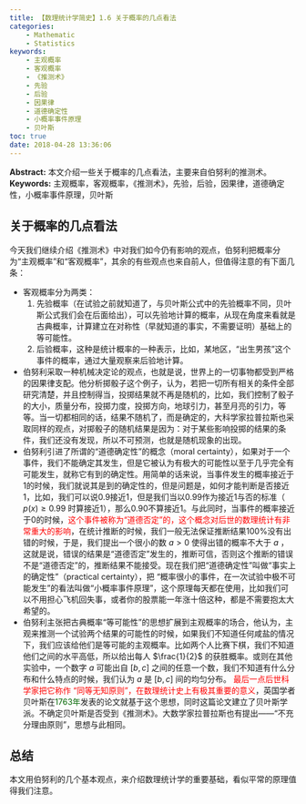 ```yaml
---
title: 【数理统计学简史】1.6 关于概率的几点看法
categories:
    - Mathematic
    - Statistics
keywords:
    - 主观概率
    - 客观概率
    - 《推测术》
    - 先验
    - 后验
    - 因果律
    - 道德确定性
    - 小概率事件原理
    - 贝叶斯
toc: true
date: 2018-04-28 13:36:06
---
```


**Abstract:** 本文介绍一些关于概率的几点看法，主要来自伯努利的推测术。
**Keywords:** 主观概率，客观概率，《推测术》，先验，后验，因果律，道德确定性，小概率事件原理，贝叶斯

<!--more-->

## 关于概率的几点看法
今天我们继续介绍《推测术》中对我们如今仍有影响的观点，伯努利把概率分为“主观概率”和“客观概率”，其余的有些观点也来自前人，但值得注意的有下面几条：
- 客观概率分为两类：
    1. 先验概率（在试验之前就知道了，与贝叶斯公式中的先验概率不同，贝叶斯公式我们会在后面给出），可以先验地计算的概率，从现在角度来看就是古典概率，计算建立在对称性（早就知道的事实，不需要证明）基础上的等可能性。
    2. 后验概率，这种是统计概率的一种表示，比如，某地区，“出生男孩”这个事件的概率，通过大量观察来后验地计算。
- 伯努利采取一种机械决定论的观点，也就是说，世界上的一切事物都受到严格的因果律支配。他分析掷骰子这个例子，认为，若把一切所有相关的条件全部研究清楚，并且控制得当，投掷结果就不再是随机的，比如，我们控制了骰子的大小，质量分布，投掷力度，投掷方向，地球引力，甚至月亮的引力，等等。当一切都相同的话，结果不随机了，而是确定的，大科学家拉普拉斯也采取同样的观点，对掷骰子的随机结果是因为：对于某些影响投掷的结果的条件，我们还没有发现，所以不可预测，也就是随机现象的出现。
- 伯努利引进了所谓的“道德确定性”的概念（moral certainty），如果对于一个事件，我们不能确定其发生，但是它被认为有极大的可能性以至于几乎完全有可能发生，就称它有到的确定性。用简单的话来说，当事件发生的概率接近于1的时候，我们就说其是到的确定性的，但是问题是，如何才能判断是否接近 1，比如，我们可以说0.9接近1，但是我们当以0.99作为接近1与否的标准（ $p(x)\geq 0.99$ 时算接近1），那么0.90不算接近1。与此同时，当事件的概率接近于0的时候，<font color="ff0000">这个事件被称为“道德否定”的，这个概念对后世的数理统计有非常重大的影响</font>，在统计推断的时候，我们一般无法保证推断结果100%没有出错的时候，于是，我们提出一个很小的数 $a > 0$ 使得出错的概率不大于 $a$ ，这就是说，错误的结果是“道德否定”发生的，推断可信，否则这个推断的错误不是“道德否定”的，推断结果不能接受。现在我们把“道德确定性”叫做“事实上的确定性”（practical certainty），把 “概率很小的事件，在一次试验中极不可能发生”的看法叫做“小概率事件原理”，这个原理每天都在使用，比如我们可以不用担心飞机回失事，或者你的股票能一年涨十倍这种，都是不需要抱太大希望的。
- 伯努利主张把古典概率“等可能性”的思想扩展到主观概率的场合，他认为，主观来推测一个试验两个结果的可能性的时候，如果我们不知道任何咸盐的情况下，我们应该给他们是等可能的主观概率。比如两个人比赛下棋，我们不知道他们之间的水平高低，所以给出每人 $\frac{1}{2}$ 的获胜概率。或则在其他实验中，一个数字 $a$ 可能出自 $[b,c]$ 之间的任意一个数，我们不知道有什么分布和什么特点的时候，我们认为 $a$ 是 $[b,c]$ 间的均匀分布。
<font color="ff0000">最后一点后世科学家把它称作 “同等无知原则”，在数理统计史上有极其重要的意义</font>，英国学者贝叶斯在<font color="006600">1763年</font>发表的论文就基于这个思想，同时这篇论文建立了贝叶斯学派。不确定贝叶斯是否受到《推测术》。大数学家拉普拉斯也有提出——“不充分理由原则”，思想与此相同。
## 总结
本文用伯努利的几个基本观点，来介绍数理统计学的重要基础，看似平常的原理值得我们注意。
